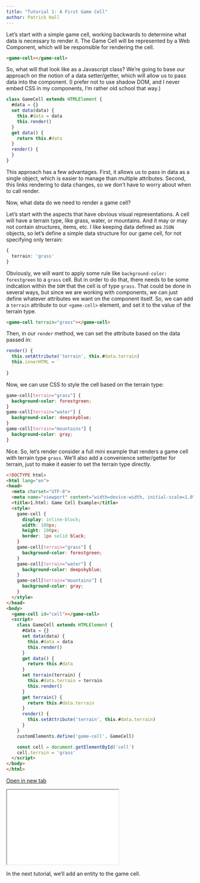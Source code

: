 ```yaml
---
title: "Tutorial 1: A First Game Cell"
author: Patrick Hall
---
```



Let’s start with a simple game cell, working backwards to determine what data is necessary to render it. The Game Cell
will be represented by a Web Component, which will be responsible for rendering the cell. 

```html
<game-cell></game-cell>
```

So, what will that look like as a Javascript class? We’re going to base our approach on the notion of a
data setter/getter, which will allow us to pass data into the component. (I prefer not to use shadow DOM, and 
I never embed CSS in my components, I’m rather old school that way.)

```javascript
class GameCell extends HTMLElement {
  #data = {}
  set data(data) {
    this.#data = data
    this.render()
  }
  get data() {
    return this.#data
  }
  render() {
  }
}
```

This approach has a few advantages. First, it allows us to pass in data as a single object, which is easier to manage than
multiple attributes. Second, this links rendering to data changes, so we don’t have to worry about when to call render. 

Now, what data do we need to render a game cell? 

Let’s start with the aspects that have obvious visual representations. A cell will have a terrain type, like grass, water, or
mountains. And it may or may not contain structures, items, etc. I like keeping data defined as `JSON` objects, so let’s define
a simple data structure for our game cell, for not specifying only terrain:

```css
{
  terrain: 'grass'
}
```

Obviously, we will want to apply some rule like `background-color: forestgreen` to a `grass` cell. But in order to do that, there
needs to be some indication within the `DOM` that the cell is of type `grass`. That could be done in several ways, but since we are
working with components, we can just define whatever attributes we want on the component itself. So, we can add a `terrain` attribute to our
`<game-cell>` element, and set it to the value of the terrain type.

```html
<game-cell terrain="grass"></game-cell>
```

Then, in our `render` method, we can set the attribute based on the data passed in:

```javascript
render() {
  this.setAttribute('terrain', this.#data.terrain)
  this.innerHTML = `
  `
}
```

Now, we can use CSS to style the cell based on the terrain type:

```css
game-cell[terrain="grass"] {
  background-color: forestgreen;
}
game-cell[terrain="water"] {
  background-color: deepskyblue;
}
game-cell[terrain="mountains"] {
  background-color: gray;
}
```

Nice. So, let’s render consider a full mini example that renders a game cell with terrain type `grass`. We’ll also add a convenience setter/getter
for terrain, just to make it easier to set the terrain type directly.

```html
<!DOCTYPE html>
<html lang="en">
<head>
  <meta charset="UTF-8">
  <meta name="viewport" content="width=device-width, initial-scale=1.0">
  <title>1.html: Game Cell Example</title>
  <style> 
    game-cell {
      display: inline-block;
      width: 100px;
      height: 100px;
      border: 1px solid black;
    }
    game-cell[terrain="grass"] {
      background-color: forestgreen;
    }
    game-cell[terrain="water"] {
      background-color: deepskyblue;
    }
    game-cell[terrain="mountains"] {
      background-color: gray;
    }
  </style>
</head>
<body>
  <game-cell id="cell"></game-cell>
  <script> 
    class GameCell extends HTMLElement {
      #data = {}
      set data(data) {
        this.#data = data
        this.render()
      }
      get data() {
        return this.#data
      }
      set terrain(terrain) {
        this.#data.terrain = terrain
        this.render()
      }
      get terrain() {
        return this.#data.terrain
      }
      render() {
        this.setAttribute('terrain', this.#data.terrain)
      }
    }
    customElements.define('game-cell', GameCell)

    const cell = document.getElementById('cell')
    cell.terrain = 'grass' 
  </script>
</body>
</html>
``` 


<a href="sample-01.html" target="_blank">Open in new tab</a>
<iframe
  id="inlineFrameExample"
  title="Inline Frame Example"
  width="300"
  height="200"
  src="sample-01.html">
</iframe>


<p>In the next tutorial, we’ll add an entity to the game cell.</p>